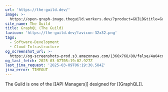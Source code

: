 ```yaml
---
url: 'https://the-guild.dev/'
image: >-
  https://open-graph-image.theguild.workers.dev/?product=GUILD&title=GraphQL%20Tools
site_name: The Guild
title: GraphQL (The Guild)
favicon: 'https://the-guild.dev/favicon-32x32.png'
tags:
  - Software-Development
  - Cloud-Infrastructure
og_screenshot_url: >-
  https://og-screenshots-prod.s3.amazonaws.com/1366x768/80/false/4a04cddd65b445d32b4b899548f103e7911d22a16a2d8d1164c397b194eb02b3.jpeg
og_last_fetch: 2025-03-07T05:19:02.927Z
last_jina_request: '2025-03-09T06:19:30.584Z'
jina_error: TIMEOUT
---
```

The Guild is one of the [[API Managers]] designed for [[GraphQL]].

